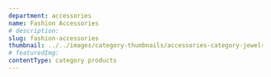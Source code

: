 ```yaml
---
department: accessories
name: Fashion Accessories
# description:
slug: fashion-accessories
thumbnail: ../../images/category-thumbnails/accessories-category-jewelry.jpg
# featuredImg:
contentType: category products
---
```

